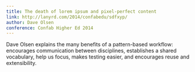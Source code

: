 ```yaml
---
title: The death of lorem ipsum and pixel-perfect content
link: http://lanyrd.com/2014/confabedu/sdfxyp/
author: Dave Olsen
conference: Confab Higher Ed 2014
---
```


Dave Olsen explains the many benefits of a pattern-based workflow: encourages communication between disciplines, establishes a shared vocabulary, help us focus, makes testing easier, and encourages reuse and extensibility.
